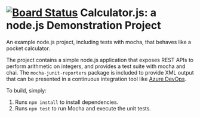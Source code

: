[![Board Status](https://dev.azure.com/WinnieHsu0417/a3696ce3-7d95-43ee-8dc0-939667cebf1c/9e40783a-d701-45bd-8057-4d135b4898ce/_apis/work/boardbadge/07d935ad-2e2b-4d33-942b-4820257dafde)](https://dev.azure.com/WinnieHsu0417/a3696ce3-7d95-43ee-8dc0-939667cebf1c/_boards/board/t/9e40783a-d701-45bd-8057-4d135b4898ce/Microsoft.RequirementCategory)
Calculator.js: a node.js Demonstration Project
==============================================
An example node.js project, including tests with mocha, that behaves like
a pocket calculator.

The project contains a simple node.js application that exposes REST APIs
to perform arithmetic on integers, and provides a test suite with mocha
and chai.  The `mocha-junit-reporters` package is included to provide XML
output that can be presented in a continuous integration tool like
[Azure DevOps](https://azure.com/devops).

To build, simply:

1. Runs `npm install` to install dependencies.
2. Runs `npm test` to run Mocha and execute the unit tests.

